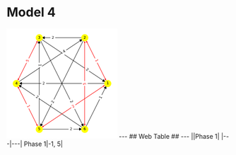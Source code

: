# Model 4 #
<img src="./model4_phase_0.png" width="250" height="250"> 
---
## Web Table ##
---
||Phase 1|
|---|---|
Phase 1|-1, 5|